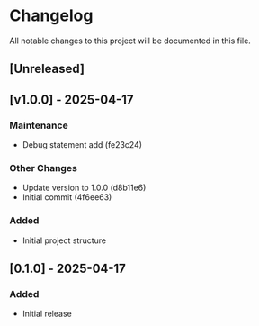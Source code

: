 # Changelog

All notable changes to this project will be documented in this file.

## [Unreleased]

## [v1.0.0] - 2025-04-17
### Maintenance
- Debug statement add (fe23c24)

### Other Changes
- Update version to 1.0.0 (d8b11e6)
- Initial commit (4f6ee63)



### Added
- Initial project structure

## [0.1.0] - 2025-04-17

### Added
- Initial release